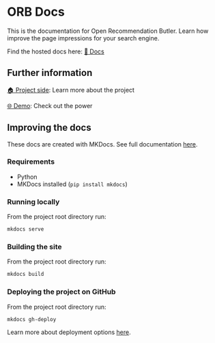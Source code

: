 # ORB Docs
This is the documentation for Open Recommendation Butler. Learn how improve the page impressions for your search engine.

Find the hosted docs here: <a href="https://open-recommendation-butler.github.io/orb-docs/"> 📑 Docs</a>


## Further information

<a href="https://github.com/open-recommendation-butler"> 🏠 Project side</a>: Learn more about the project

<a href="https://open-recommendation-butler.tech/"> 🌐 Demo</a>: Check out the power

## Improving the docs

These docs are created with MKDocs. See full documentation <a href="https://www.mkdocs.org/">here</a>.

### Requirements
- Python
- MKDocs installed (```pip install mkdocs```)

### Running locally

From the project root directory run:

```bash
mkdocs serve
```

### Building the site

From the project root directory run:

```bash
mkdocs build
```

### Deploying the project on GitHub

From the project root directory run:

```bash
mkdocs gh-deploy
```

Learn more about deployment options <a href="https://www.mkdocs.org/user-guide/deploying-your-docs/">here</a>.
